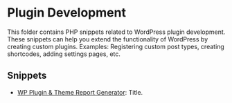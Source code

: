 # Plugin Development

This folder contains PHP snippets related to WordPress plugin development. These snippets can help you extend the functionality of WordPress by creating custom plugins.
Examples: Registering custom post types, creating shortcodes, adding settings pages, etc.

## Snippets

- [WP Plugin & Theme Report Generator](plugin-development/wp-plugin-theme-report-generator.php): Title.
